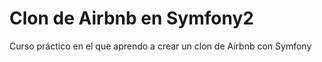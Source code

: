 # Clon de Airbnb en Symfony2

Curso práctico en el que aprendo a crear un clon de Airbnb con Symfony 